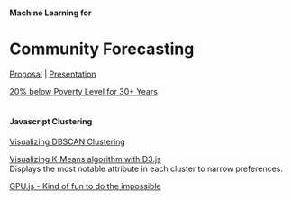 #### Machine Learning for 
# Community Forecasting

<!--
[DataScape Resources](resources)  
  -->
<!--
[DataScape Experiments](https://datascape.github.io/graphs)  
-->

[Proposal](https://docs.google.com/document/d/1-Q4Aeu1AdvP-c2iFaccOnaX8MWSOW5my0U__5_8izXQ/)  | 
[Presentation](about/forecasting/team06slides.pdf)  
<!--
https://docs.google.com/presentation/d/1WMd5GCYD-pnKDqdGE6GYtM3M-bjNRXgqVBTCzi7Plmg/edit?ts=5c7af7b9#slide=id.p
-->

[20% below Poverty Level for 30+ Years](about/levels)  
<br>

#### Javascript Clustering

[Visualizing DBSCAN Clustering](https://www.naftaliharris.com/blog/visualizing-dbscan-clustering/)  

[Visualizing K-Means algorithm with D3.js](http://tech.nitoyon.com/en/blog/2013/11/07/k-means/)  
Displays the most notable attribute in each cluster to narrow preferences.  

[GPU.js - Kind of fun to do the impossible](https://hackernoon.com/introducing-gpu-js-gpu-accelerated-javascript-ba11a6069327)  

<!--
[11 JavaScript Machine Learning Languages](https://blog.bitsrc.io/11-javascript-machine-learning-libraries-to-use-in-your-app-c49772cca46c)  

[Training GANs using Google Colaboratory](https://towardsdatascience.com/training-gans-using-google-colaboratory-f91d4e6f61fe)  
-->

<!--
[Vector Autoregression Moving-Average (VARMA) model]()  
-->

<!-- vector autoregression predicts output based on lagged input of other variables -->

<!--
Flexible Neural Tree (FNT) 
-->